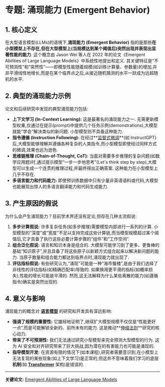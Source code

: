 # 专题: 涌现能力 (Emergent Behavior)
## 1. 核心定义
在大型语言模型(LLMs)的语境下,**涌现能力 (Emergent Behavior)** 指的是那些**在小型模型上不存在,但在大型模型上(当规模达到某个阈值后)突然出现并表现出显著性能的能力**. 
这个概念由 Jason Wei 等人在 2022 年的论文《Emergent Abilities of Large Language Models》中系统性地提出和定义. 其关键特征是“不可预测性”和“突然性”——即模型性能随着规模(如训练计算量、参数量)的增加,并非平滑线性地增长,而是在某个临界点之后,从接近随机猜测的水平一跃成为远超随机的水平. 
## 2. 典型的涌现能力示例
论文和后续研究中发现的典型涌现能力包括: 
*   **上下文学习 (In-Context Learning):** 这是最著名的涌现能力之一. 无需更新模型权重,仅通过在提示(prompt)中提供几个任务示例(demonstrations),大模型就能“学会”解决类似的新问题. 小型模型则不具备这种能力. 
*   **指令遵循 (Instruction Following):** 在经过**[监督式微调](./Lecture1-Supervised-Fine-Tuning.md)**(如 InstructGPT)后,大模型能够理解并遵循各种复杂的人类指令,而小型模型即使经过同样方式的微调,效果也远为逊色. 
*   **思维链推理 (Chain-of-Thought, CoT):** 当面对需要多步推理的复杂问题(如数学应用题)时,通过提示模型“一步一步地思考”(Let's think step by step),大模型可以生成一个连贯的推理过程,并最终得出正确答案. 这种能力在小型模型上几乎不存在. 
*   **多语言能力和代码能力:** 即使预训练数据中只有少量非英语语料或代码,大模型也能展现出惊人的多语言翻译能力和代码生成能力. 
## 3. 产生原因的假说
为什么会产生涌现能力？目前学术界还没有定论,但存在几种主流假说: 
1.  **多步计算假说:** 许多复杂任务(如多步推理)需要模型内部进行一系列的计算. 小型模型的“深度”或“宽度”不足以支持完成这些计算链,而当模型规模超过某个阈值后,它才具备了执行这些必要计算步骤的“组件”和“工作空间”. 
2.  **组合泛化假说:** 语言和知识本身是组合的. 大模型可能学习到了更多、更鲁棒的基础“知识原子”,并且具备了将这些原子以新颖方式组合起来以解决新问题的能力. 当原子数量和组合能力都达到临界点时,涌现能力就出现了. 
3.  **评估指标假说:** 有些研究认为,“涌现”可能是一种“海市蜃楼”,是由于我们选择了非线性的评估指标(如精确匹配率)导致的. 如果换用更平滑的指标(如概率损失),性能的增长可能是平滑的. 然而,这无法解释为什么某些离散的能力(如遵循指令)确实是突然出现的. 
## 4. 意义与影响
涌现能力的概念对 **[语言模型](./Lecture1-Language-Models.md)** 的研究和开发具有深远影响: 
*   **强调了规模的重要性:** 它雄辩地证明了,继续扩大模型规模不仅仅是“性能更好一点”,而是可能解锁全新的、前所未有的能力. 这是推动**[伸缩法则](./Lecture1-Scaling-Laws.md)**研究的核心动力. 
*   **带来了不可预测性:** 我们无法通过研究小型模型来完全预测大型模型的行为. 这为 AI 安全和对齐研究带来了巨大挑战,因为潜在的有害能力也可能是涌现的. 
*   **指导模型开发:** 在资源有限的情况下(如本课程),研究者需要意识到,在小模型上无法复现的某些现象(如上下文学习)是正常的,但这并不意味着我们学习的底层**机制**(如 **[Transformer](./Lecture1-Transformer.md)** 架构)是错误的. 
---
**关键论文:** [Emergent Abilities of Large Language Models](https://arxiv.org/abs/2206.07682)
